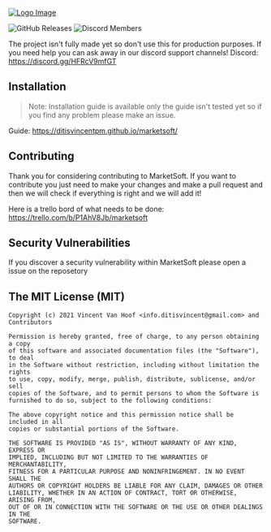 [![Logo Image](https://cdn.discordapp.com/attachments/844250154914807898/844517990561087539/marketsoft-small.png)](https://ditisvincentpm.github.io/marketsoft/)

![GitHub Releases](https://img.shields.io/github/downloads/ditisvincentpm/marketsoft/total?color=green&label=DOWNLOADS&style=for-the-badge)
![Discord Members](https://img.shields.io/discord/804032234758602782?color=lightblue&label=MEMBERS&logo=discord&logoColor=lightblue&style=for-the-badge)

The project isn't fully made yet so don't use this for production purposes.
If you need help you can ask away in our discord support channels!
Discord: https://discord.gg/HFRcV9mfGT

## Installation
> Note: Installation guide is available only the guide isn't tested yet so if you find any problem please make an issue.

Guide: https://ditisvincentpm.github.io/marketsoft/

## Contributing
Thank you for considering contributing to MarketSoft. If you want to contribute you just need to make your changes and make a pull request and then we will check if everything is right and we will add it!

Here is a trello bord of what needs to be done: https://trello.com/b/P1AhV8Jb/marketsoft

## Security Vulnerabilities
If you discover a security vulnerability within MarketSoft please open a issue on the reposetory

## The MIT License (MIT)
```
Copyright (c) 2021 Vincent Van Hoof <info.ditisvincent@gmail.com> and Contributors

Permission is hereby granted, free of charge, to any person obtaining a copy
of this software and associated documentation files (the "Software"), to deal
in the Software without restriction, including without limitation the rights
to use, copy, modify, merge, publish, distribute, sublicense, and/or sell
copies of the Software, and to permit persons to whom the Software is
furnished to do so, subject to the following conditions:

The above copyright notice and this permission notice shall be included in all
copies or substantial portions of the Software.

THE SOFTWARE IS PROVIDED "AS IS", WITHOUT WARRANTY OF ANY KIND, EXPRESS OR
IMPLIED, INCLUDING BUT NOT LIMITED TO THE WARRANTIES OF MERCHANTABILITY,
FITNESS FOR A PARTICULAR PURPOSE AND NONINFRINGEMENT. IN NO EVENT SHALL THE
AUTHORS OR COPYRIGHT HOLDERS BE LIABLE FOR ANY CLAIM, DAMAGES OR OTHER
LIABILITY, WHETHER IN AN ACTION OF CONTRACT, TORT OR OTHERWISE, ARISING FROM,
OUT OF OR IN CONNECTION WITH THE SOFTWARE OR THE USE OR OTHER DEALINGS IN THE
SOFTWARE.
```
